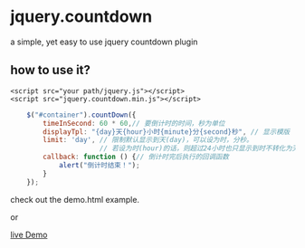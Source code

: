 # jquery.countdown
a simple, yet easy to use jquery countdown plugin

## how to use it?
```
<script src="your path/jquery.js"></script>
<script src="jquery.countdown.min.js"></script>
```
```javascript
    $("#container").countDown({
        timeInSecond: 60 * 60,// 要倒计时的时间，秒为单位
        displayTpl: "{day}天{hour}小时{minute}分{second}秒", // 显示模版
        limit: 'day', // 限制默认显示到天(day)，可以设为时，分秒。
                      // 若设为时(hour)的话，则超过24小时也只显示到时不转化为天。如：28小时20分20秒        
        callback: function () {// 倒计时完后执行的回调函数
            alert("倒计时结束！");
        }
    });
```
check out the demo.html example.

or

[live Demo](http://www.iampua.com/pui/count-down.html)
